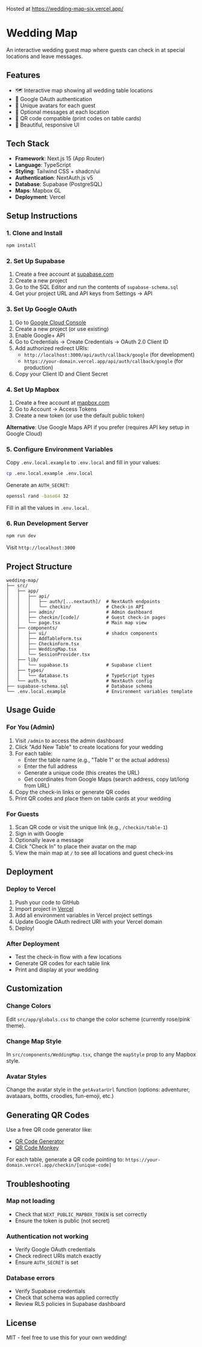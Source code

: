 Hosted at https://wedding-map-six.vercel.app/

# Wedding Map

An interactive wedding guest map where guests can check in at special locations and leave messages.

## Features

- 🗺️ Interactive map showing all wedding table locations
- 🔐 Google OAuth authentication
- 👤 Unique avatars for each guest
- 💬 Optional messages at each location
- 📱 QR code compatible (print codes on table cards)
- 🎨 Beautiful, responsive UI

## Tech Stack

- **Framework**: Next.js 15 (App Router)
- **Language**: TypeScript
- **Styling**: Tailwind CSS + shadcn/ui
- **Authentication**: NextAuth.js v5
- **Database**: Supabase (PostgreSQL)
- **Maps**: Mapbox GL
- **Deployment**: Vercel

## Setup Instructions

### 1. Clone and Install

```bash
npm install
```

### 2. Set Up Supabase

1. Create a free account at [supabase.com](https://supabase.com)
2. Create a new project
3. Go to the SQL Editor and run the contents of `supabase-schema.sql`
4. Get your project URL and API keys from Settings → API

### 3. Set Up Google OAuth

1. Go to [Google Cloud Console](https://console.cloud.google.com)
2. Create a new project (or use existing)
3. Enable Google+ API
4. Go to Credentials → Create Credentials → OAuth 2.0 Client ID
5. Add authorized redirect URIs:
   - `http://localhost:3000/api/auth/callback/google` (for development)
   - `https://your-domain.vercel.app/api/auth/callback/google` (for production)
6. Copy your Client ID and Client Secret

### 4. Set Up Mapbox

1. Create a free account at [mapbox.com](https://mapbox.com)
2. Go to Account → Access Tokens
3. Create a new token (or use the default public token)

**Alternative**: Use Google Maps API if you prefer (requires API key setup in Google Cloud)

### 5. Configure Environment Variables

Copy `.env.local.example` to `.env.local` and fill in your values:

```bash
cp .env.local.example .env.local
```

Generate an `AUTH_SECRET`:
```bash
openssl rand -base64 32
```

Fill in all the values in `.env.local`.

### 6. Run Development Server

```bash
npm run dev
```

Visit `http://localhost:3000`

## Project Structure

```
wedding-map/
├── src/
│   ├── app/
│   │   ├── api/
│   │   │   ├── auth/[...nextauth]/  # NextAuth endpoints
│   │   │   └── checkin/             # Check-in API
│   │   ├── admin/                   # Admin dashboard
│   │   ├── checkin/[code]/          # Guest check-in pages
│   │   └── page.tsx                 # Main map view
│   ├── components/
│   │   ├── ui/                      # shadcn components
│   │   ├── AddTableForm.tsx
│   │   ├── CheckinForm.tsx
│   │   ├── WeddingMap.tsx
│   │   └── SessionProvider.tsx
│   ├── lib/
│   │   └── supabase.ts              # Supabase client
│   ├── types/
│   │   └── database.ts              # TypeScript types
│   └── auth.ts                      # NextAuth config
├── supabase-schema.sql              # Database schema
└── .env.local.example               # Environment variables template
```

## Usage Guide

### For You (Admin)

1. Visit `/admin` to access the admin dashboard
2. Click "Add New Table" to create locations for your wedding
3. For each table:
   - Enter the table name (e.g., "Table 1" or the actual address)
   - Enter the full address
   - Generate a unique code (this creates the URL)
   - Get coordinates from Google Maps (search address, copy lat/long from URL)
4. Copy the check-in links or generate QR codes
5. Print QR codes and place them on table cards at your wedding

### For Guests

1. Scan QR code or visit the unique link (e.g., `/checkin/table-1`)
2. Sign in with Google
3. Optionally leave a message
4. Click "Check In" to place their avatar on the map
5. View the main map at `/` to see all locations and guest check-ins

## Deployment

### Deploy to Vercel

1. Push your code to GitHub
2. Import project in [Vercel](https://vercel.com)
3. Add all environment variables in Vercel project settings
4. Update Google OAuth redirect URI with your Vercel domain
5. Deploy!

### After Deployment

- Test the check-in flow with a few locations
- Generate QR codes for each table link
- Print and display at your wedding

## Customization

### Change Colors

Edit `src/app/globals.css` to change the color scheme (currently rose/pink theme).

### Change Map Style

In `src/components/WeddingMap.tsx`, change the `mapStyle` prop to any Mapbox style.

### Avatar Styles

Change the avatar style in the `getAvatarUrl` function (options: adventurer, avataaars, bottts, croodles, fun-emoji, etc.)

## Generating QR Codes

Use a free QR code generator like:
- [QR Code Generator](https://www.qr-code-generator.com/)
- [QR Code Monkey](https://www.qrcode-monkey.com/)

For each table, generate a QR code pointing to: `https://your-domain.vercel.app/checkin/[unique-code]`

## Troubleshooting

### Map not loading
- Check that `NEXT_PUBLIC_MAPBOX_TOKEN` is set correctly
- Ensure the token is public (not secret)

### Authentication not working
- Verify Google OAuth credentials
- Check redirect URIs match exactly
- Ensure `AUTH_SECRET` is set

### Database errors
- Verify Supabase credentials
- Check that schema was applied correctly
- Review RLS policies in Supabase dashboard

## License

MIT - feel free to use this for your own wedding!
